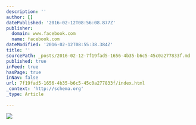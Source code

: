 ```yaml
---
description: ''
author: []
datePublished: '2016-02-12T08:56:08.877Z'
publisher:
  domain: www.facebook.com
  name: facebook.com
dateModified: '2016-02-12T08:55:38.384Z'
title: ''
sourcePath: _posts/2016-02-12-7f19fad5-1656-4b35-b6c5-45c0a277833f.md
published: true
inFeed: true
hasPage: true
inNav: false
url: 7f19fad5-1656-4b35-b6c5-45c0a277833f/index.html
_context: 'http://schema.org'
_type: Article

---
```

![](https://scontent.xx.fbcdn.net/hphotos-xfa1/t31.0-8/12615360_474932942695607_2943214019133677665_o.jpg)